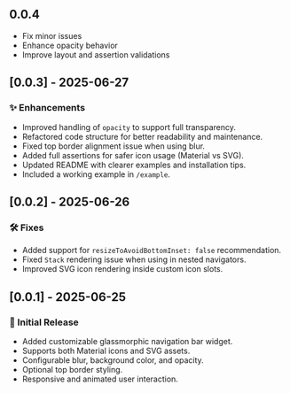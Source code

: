 ## 0.0.4

- Fix minor issues
- Enhance opacity behavior
- Improve layout and assertion validations

## [0.0.3] - 2025-06-27
### ✨ Enhancements
- Improved handling of `opacity` to support full transparency.
- Refactored code structure for better readability and maintenance.
- Fixed top border alignment issue when using blur.
- Added full assertions for safer icon usage (Material vs SVG).
- Updated README with clearer examples and installation tips.
- Included a working example in `/example`.

## [0.0.2] - 2025-06-26
### 🛠 Fixes
- Added support for `resizeToAvoidBottomInset: false` recommendation.
- Fixed `Stack` rendering issue when using in nested navigators.
- Improved SVG icon rendering inside custom icon slots.

## [0.0.1] - 2025-06-25
### 🚀 Initial Release
- Added customizable glassmorphic navigation bar widget.
- Supports both Material icons and SVG assets.
- Configurable blur, background color, and opacity.
- Optional top border styling.
- Responsive and animated user interaction.
